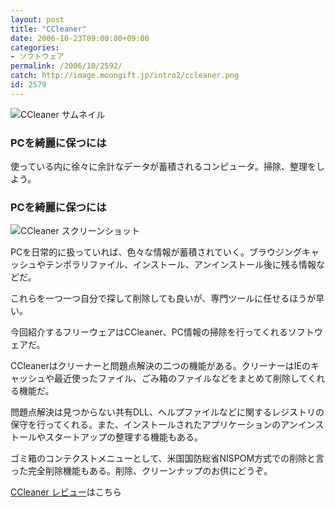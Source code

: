 ```yaml
---
layout: post
title: "CCleaner"
date: 2006-10-23T09:00:00+09:00
categories:
- ソフトウェア
permalink: /2006/10/2592/
catch: http://image.moongift.jp/intro2/ccleaner.png
id: 2579
---
```

 ![CCleaner サムネイル](http://image.moongift.jp/intro2/ccleaner.t.png "CCleaner サムネイル")
  

### PCを綺麗に保つには
  
使っている内に徐々に余計なデータが蓄積されるコンピュータ。掃除、整理をしよう。  
<!--more-->  

### PCを綺麗に保つには
  

![CCleaner スクリーンショット](http://image.moongift.jp/intro2/ccleaner.png "CCleaner スクリーンショット")

  

PCを日常的に扱っていれば、色々な情報が蓄積されていく。ブラウジングキャッシュやテンポラリファイル、インストール、アンインストール後に残る情報などだ。

  

これらを一つ一つ自分で探して削除しても良いが、専門ツールに任せるほうが早い。

  

今回紹介するフリーウェアはCCleaner、PC情報の掃除を行ってくれるソフトウェアだ。

  

CCleanerはクリーナーと問題点解決の二つの機能がある。クリーナーはIEのキャッシュや最近使ったファイル、ごみ箱のファイルなどをまとめて削除してくれる機能だ。

  

問題点解決は見つからない共有DLL、ヘルプファイルなどに関するレジストリの保守を行ってくれる。また、インストールされたアプリケーションのアンインストールやスタートアップの整理する機能もある。

  

ゴミ箱のコンテクストメニューとして、米国国防総省NISPOM方式での削除と言った完全削除機能もある。削除、クリーンナップのお供にどうぞ。

  

[CCleaner レビュー](http://fw.moongift.jp/review/i-2593.html)はこちら

